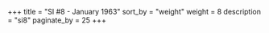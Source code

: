 +++
title = "SI #8 - January 1963"
sort_by = "weight"
weight = 8
description = "si8"
paginate_by = 25
+++
